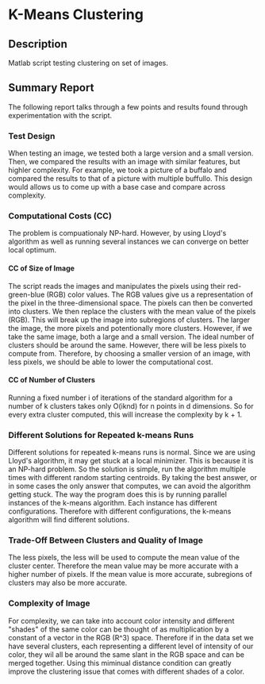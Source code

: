 # K-Means Clustering

## Description
Matlab script testing clustering on set of images. 

## Summary Report

The following report talks through a few points and results found through experimentation with the script.

### Test Design

When testing an image, we tested both a large version and a small version. Then, we compared the results with an image with similar features, but highler complexity. For example, we took a picture of a buffalo and compared the results to that of a picture with multiple buffullo. This design would allows us to come up with a base case and compare across complexity.

### Computational Costs (CC)

The problem is compuationaly NP-hard. However, by using Lloyd's algorithm as well as running several instances we can converge on better local optimum. 
	
#### CC of Size of Image

The script reads the images and manipulates the pixels using their red-green-blue (RGB) color values. The RGB values give us a representation of the pixel in the three-dimensional space. The pixels can then be converted into clusters. We then replace the clusters with the mean value of the pixels (RGB). This will break up the image into subregions of clusters. The larger the image, the more pixels and potentionally more clusters. However, if we take the same image, both a large and a small version. The ideal number of clusters should be around the same. However, there will be less pixels to compute from. Therefore, by choosing a smaller version of an image, with less pixels, we should be able to lower the computational cost. 

#### CC of Number of Clusters

Running a fixed number i of iterations of the standard algorithm for a number of k clusters takes only O(iknd) for n points in d dimensions. So for every extra cluster computed, this will increase the complexity by k + 1.

### Different Solutions for Repeated k-means Runs

Different solutions for repeated k-means runs is normal. Since we are using Lloyd's algorithm, it may get stuck at a local minimizer. This is because it is an NP-hard problem. So the solution is simple, run the algorithm multiple times with different random starting centroids. By taking the best answer, or in some cases the only answer that computes, we can avoid the algorithm getting stuck. The way the program does this is by running parallel instances of the k-means algorithm. Each instance has different configurations. Therefore with different configurations, the k-means algorithm will find different solutions. 


### Trade-Off Between Clusters and Quality of Image

The less pixels, the less will be used to compute the mean value of the cluster center. Therefore the mean value may be more accurate with a higher number of pixels. If the mean value is more accurate, subregions of clusters may also be more accurate.

### Complexity of Image

For complexity, we can take into account color intensity and different "shades" of the same color can be thought of as multiplication by a constant of a vector in the RGB (R^3) space. Therefore if in the data set we have several clusters, each representing a different level of intensity of our color, they wil all be around the same slant in the RGB space and can be merged together. Using this miminual distance condition can greatly improve the clustering issue that comes with different shades of a color.
